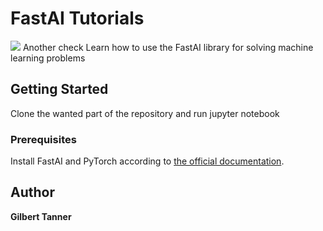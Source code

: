# FastAI Tutorials
![](https://pbs.twimg.com/profile_images/799410161387323392/al3Obw0h_400x400.jpg)
Another check
Learn how to use the FastAI library for solving machine learning problems

## Getting Started

Clone the wanted part of the repository and run jupyter notebook

### Prerequisites

Install FastAI and PyTorch according to [the official documentation](https://docs.fast.ai/install.html).

## Author
 **Gilbert Tanner**